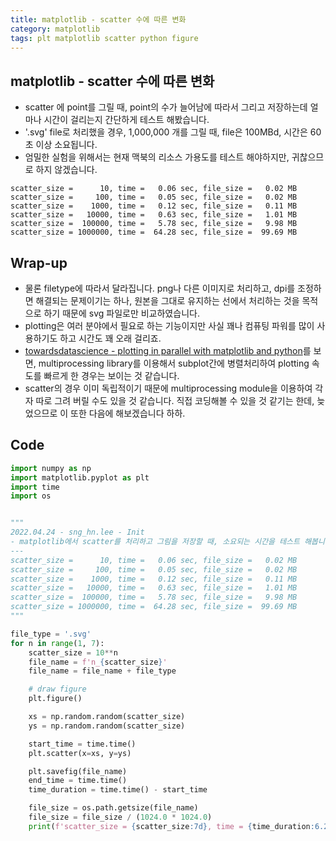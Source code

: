```yaml
---
title: matplotlib - scatter 수에 따른 변화
category: matplotlib
tags: plt matplotlib scatter python figure
---
```


## matplotlib - scatter 수에 따른 변화

- scatter 에 point를 그릴 때, point의 수가 늘어남에 따라서 그리고 저장하는데 얼마나 시간이 걸리는지 간단하게 테스트 해봤습니다.
- '.svg' file로 처리했을 경우, 1,000,000 개를 그릴 때, file은 100MBd, 시간은 60초 이상 소요됩니다.
- 엄밀한 실험을 위해서는 현재 맥북의 리소스 가용도를 테스트 해야하지만, 귀찮으므로 하지 않겠습니다.

```platintext
scatter_size =      10, time =   0.06 sec, file_size =   0.02 MB
scatter_size =     100, time =   0.05 sec, file_size =   0.02 MB
scatter_size =    1000, time =   0.12 sec, file_size =   0.11 MB
scatter_size =   10000, time =   0.63 sec, file_size =   1.01 MB
scatter_size =  100000, time =   5.78 sec, file_size =   9.98 MB
scatter_size = 1000000, time =  64.28 sec, file_size =  99.69 MB
```

## Wrap-up

- 물론 filetype에 따라서 달라집니다. png나 다른 이미지로 처리하고, dpi를 조정하면 해결되는 문제이기는 하나, 원본을 그대로 유지하는 선에서 처리하는 것을 목적으로 하기 때문에 svg 파일로만 비교하였습니다.
- plotting은 여러 분야에서 필요로 하는 기능이지만 사실 꽤나 컴퓨팅 파워를 많이 사용하기도 하고 시간도 꽤 오래 걸리죠.
- [towardsdatascience - plotting in parallel with matplotlib and python](https://towardsdatascience.com/plotting-in-parallel-with-matplotlib-and-python-f7efb3d944de)를 보면, multiprocessing library를 이용해서 subplot간에 병렬처리하여 plotting 속도를 빠르게 한 경우는 보이는 것 같습니다.
- scatter의 경우 이미 독립적이기 때문에 multiprocessing module을 이용하여 각자 따로 그려 버릴 수도 있을 것 같습니다. 직접 코딩해볼 수 있을 것 같기는 한데, 늦었으므로 이 또한 다음에 해보겠습니다 하하.

## Code

```python
import numpy as np
import matplotlib.pyplot as plt
import time
import os


"""
2022.04.24 - sng_hn.lee - Init
- matplotlib에서 scatter를 처리하고 그림을 저장할 때, 소요되는 시간을 테스트 해봅니다.
---
scatter_size =      10, time =   0.06 sec, file_size =   0.02 MB
scatter_size =     100, time =   0.05 sec, file_size =   0.02 MB
scatter_size =    1000, time =   0.12 sec, file_size =   0.11 MB
scatter_size =   10000, time =   0.63 sec, file_size =   1.01 MB
scatter_size =  100000, time =   5.78 sec, file_size =   9.98 MB
scatter_size = 1000000, time =  64.28 sec, file_size =  99.69 MB
"""

file_type = '.svg'
for n in range(1, 7):
    scatter_size = 10**n
    file_name = f'n_{scatter_size}'
    file_name = file_name + file_type

    # draw figure
    plt.figure()

    xs = np.random.random(scatter_size)
    ys = np.random.random(scatter_size)

    start_time = time.time()
    plt.scatter(x=xs, y=ys)

    plt.savefig(file_name)
    end_time = time.time()
    time_duration = time.time() - start_time

    file_size = os.path.getsize(file_name)
    file_size = file_size / (1024.0 * 1024.0)
    print(f'scatter_size = {scatter_size:7d}, time = {time_duration:6.2f} sec, file_size = {file_size:6.2f} MB')
```
